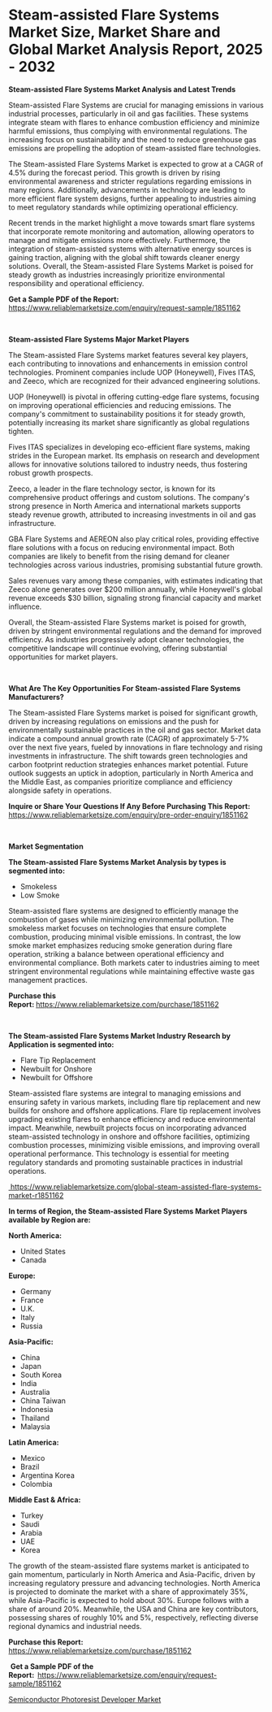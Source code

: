 <p><h1>Steam-assisted Flare Systems Market Size, Market Share and Global Market Analysis Report, 2025 - 2032</h1></p><p><strong>Steam-assisted Flare Systems Market Analysis and Latest Trends</strong></p>
<p><p>Steam-assisted Flare Systems are crucial for managing emissions in various industrial processes, particularly in oil and gas facilities. These systems integrate steam with flares to enhance combustion efficiency and minimize harmful emissions, thus complying with environmental regulations. The increasing focus on sustainability and the need to reduce greenhouse gas emissions are propelling the adoption of steam-assisted flare technologies.</p><p>The Steam-assisted Flare Systems Market is expected to grow at a CAGR of 4.5% during the forecast period. This growth is driven by rising environmental awareness and stricter regulations regarding emissions in many regions. Additionally, advancements in technology are leading to more efficient flare system designs, further appealing to industries aiming to meet regulatory standards while optimizing operational efficiency.</p><p>Recent trends in the market highlight a move towards smart flare systems that incorporate remote monitoring and automation, allowing operators to manage and mitigate emissions more effectively. Furthermore, the integration of steam-assisted systems with alternative energy sources is gaining traction, aligning with the global shift towards cleaner energy solutions. Overall, the Steam-assisted Flare Systems Market is poised for steady growth as industries increasingly prioritize environmental responsibility and operational efficiency.</p></p>
<p><strong>Get a Sample PDF of the Report:&nbsp;</strong> <a href="https://www.reliablemarketsize.com/enquiry/request-sample/1851162?utm_campaign=3382&utm_medium=2&utm_source=Github&utm_content=ia&utm_term=26032025&utm_id=steam-assisted-flare-systems">https://www.reliablemarketsize.com/enquiry/request-sample/1851162</a></p>
<p>&nbsp;</p>
<p><strong>Steam-assisted Flare Systems Major Market Players</strong></p>
<p><p>The Steam-assisted Flare Systems market features several key players, each contributing to innovations and enhancements in emission control technologies. Prominent companies include UOP (Honeywell), Fives ITAS, and Zeeco, which are recognized for their advanced engineering solutions.</p><p>UOP (Honeywell) is pivotal in offering cutting-edge flare systems, focusing on improving operational efficiencies and reducing emissions. The company's commitment to sustainability positions it for steady growth, potentially increasing its market share significantly as global regulations tighten.</p><p>Fives ITAS specializes in developing eco-efficient flare systems, making strides in the European market. Its emphasis on research and development allows for innovative solutions tailored to industry needs, thus fostering robust growth prospects.</p><p>Zeeco, a leader in the flare technology sector, is known for its comprehensive product offerings and custom solutions. The company's strong presence in North America and international markets supports steady revenue growth, attributed to increasing investments in oil and gas infrastructure.</p><p>GBA Flare Systems and AEREON also play critical roles, providing effective flare solutions with a focus on reducing environmental impact. Both companies are likely to benefit from the rising demand for cleaner technologies across various industries, promising substantial future growth.</p><p>Sales revenues vary among these companies, with estimates indicating that Zeeco alone generates over $200 million annually, while Honeywell's global revenue exceeds $30 billion, signaling strong financial capacity and market influence.</p><p>Overall, the Steam-assisted Flare Systems market is poised for growth, driven by stringent environmental regulations and the demand for improved efficiency. As industries progressively adopt cleaner technologies, the competitive landscape will continue evolving, offering substantial opportunities for market players.</p></p>
<p>&nbsp;</p>
<p><strong>What Are The Key Opportunities For Steam-assisted Flare Systems Manufacturers?</strong></p>
<p><p>The Steam-assisted Flare Systems market is poised for significant growth, driven by increasing regulations on emissions and the push for environmentally sustainable practices in the oil and gas sector. Market data indicate a compound annual growth rate (CAGR) of approximately 5-7% over the next five years, fueled by innovations in flare technology and rising investments in infrastructure. The shift towards green technologies and carbon footprint reduction strategies enhances market potential. Future outlook suggests an uptick in adoption, particularly in North America and the Middle East, as companies prioritize compliance and efficiency alongside safety in operations.</p></p>
<p><strong>Inquire or Share Your Questions If Any Before Purchasing This Report:</strong> <a href="https://www.reliablemarketsize.com/enquiry/pre-order-enquiry/1851162?utm_campaign=3382&utm_medium=2&utm_source=Github&utm_content=ia&utm_term=26032025&utm_id=steam-assisted-flare-systems">https://www.reliablemarketsize.com/enquiry/pre-order-enquiry/1851162</a></p>
<p>&nbsp;</p>
<p><strong>Market Segmentation</strong></p>
<p><strong>The Steam-assisted Flare Systems Market Analysis by types is segmented into:</strong></p>
<p><ul><li>Smokeless</li><li>Low Smoke</li></ul></p>
<p><p>Steam-assisted flare systems are designed to efficiently manage the combustion of gases while minimizing environmental pollution. The smokeless market focuses on technologies that ensure complete combustion, producing minimal visible emissions. In contrast, the low smoke market emphasizes reducing smoke generation during flare operation, striking a balance between operational efficiency and environmental compliance. Both markets cater to industries aiming to meet stringent environmental regulations while maintaining effective waste gas management practices.</p></p>
<p><strong>Purchase this Report:&nbsp;</strong><a href="https://www.reliablemarketsize.com/purchase/1851162?utm_campaign=3382&utm_medium=2&utm_source=Github&utm_content=ia&utm_term=26032025&utm_id=steam-assisted-flare-systems">https://www.reliablemarketsize.com/purchase/1851162</a></p>
<p>&nbsp;</p>
<p><strong>The Steam-assisted Flare Systems Market Industry Research by Application is segmented into:</strong></p>
<p><ul><li>Flare Tip Replacement</li><li>Newbuilt for Onshore</li><li>Newbuilt for Offshore</li></ul></p>
<p><p>Steam-assisted flare systems are integral to managing emissions and ensuring safety in various markets, including flare tip replacement and new builds for onshore and offshore applications. Flare tip replacement involves upgrading existing flares to enhance efficiency and reduce environmental impact. Meanwhile, newbuilt projects focus on incorporating advanced steam-assisted technology in onshore and offshore facilities, optimizing combustion processes, minimizing visible emissions, and improving overall operational performance. This technology is essential for meeting regulatory standards and promoting sustainable practices in industrial operations.</p></p>
<p><a href="https://www.reliablemarketsize.com/global-steam-assisted-flare-systems-market-r1851162?utm_campaign=3382&utm_medium=2&utm_source=Github&utm_content=ia&utm_term=26032025&utm_id=steam-assisted-flare-systems">&nbsp;https://www.reliablemarketsize.com/global-steam-assisted-flare-systems-market-r1851162</a></p>
<p><strong>In terms of Region, the Steam-assisted Flare Systems Market Players available by Region are:</strong></p>
<p>
    <p> <strong> North America: </strong>
        <ul>
            <li>United States</li>
            <li>Canada</li>
        </ul>
        </p> 
    <p> <strong> Europe: </strong>
        <ul>
            <li>Germany</li>
            <li>France</li>
            <li>U.K.</li>
            <li>Italy</li>
            <li>Russia</li>
        </ul>
        </p> 
    <p> <strong> Asia-Pacific: </strong>
        <ul>
            <li>China</li>
            <li>Japan</li>
            <li>South Korea</li>
            <li>India</li>
            <li>Australia</li>
            <li>China Taiwan</li>
            <li>Indonesia</li>
            <li>Thailand</li>
            <li>Malaysia</li>
        </ul>
        </p> 
    <p> <strong> Latin America: </strong>
        <ul>
            <li>Mexico</li>
            <li>Brazil</li>
            <li>Argentina Korea</li>
            <li>Colombia</li>
        </ul>
        </p> 
    <p> <strong> Middle East & Africa: </strong>
        <ul>
            <li>Turkey</li>
            <li>Saudi</li>
            <li>Arabia</li>
            <li>UAE</li>
            <li>Korea</li>
        </ul>
    </p>
    </p>
<p><p>The growth of the steam-assisted flare systems market is anticipated to gain momentum, particularly in North America and Asia-Pacific, driven by increasing regulatory pressure and advancing technologies. North America is projected to dominate the market with a share of approximately 35%, while Asia-Pacific is expected to hold about 30%. Europe follows with a share of around 20%. Meanwhile, the USA and China are key contributors, possessing shares of roughly 10% and 5%, respectively, reflecting diverse regional dynamics and industrial needs.</p></p>
<p><strong>Purchase this Report: </strong><a href="https://www.reliablemarketsize.com/purchase/1851162?utm_campaign=3382&utm_medium=2&utm_source=Github&utm_content=ia&utm_term=26032025&utm_id=steam-assisted-flare-systems">https://www.reliablemarketsize.com/purchase/1851162</a></p>
<p>&nbsp;<strong>Get a Sample PDF of the Report:&nbsp;&nbsp;</strong><a href="https://www.reliablemarketsize.com/enquiry/request-sample/1851162?utm_campaign=3382&utm_medium=2&utm_source=Github&utm_content=ia&utm_term=26032025&utm_id=steam-assisted-flare-systems">https://www.reliablemarketsize.com/enquiry/request-sample/1851162</a></p>
<p><strong></strong></p>
<p><p><a href="https://github.com/kalsirollija/Market-Research-Report-List-1/blob/main/semiconductor-photoresist-developer-market.md?utm_campaign=3382&utm_medium=2&utm_source=Github&utm_content=ia&utm_term=26032025&utm_id=steam-assisted-flare-systems">Semiconductor Photoresist Developer Market</a></p></p>